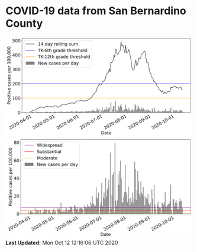 # COVID-19 data from San Bernardino County
![image1](plots/graph.png)
![image2](plots/classification.png)
**Last Updated:** Mon Oct 12 12:16:06 UTC 2020